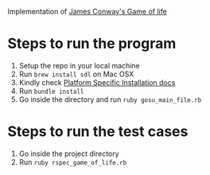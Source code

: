 Implementation of [James Conway's Game of life](https://en.wikipedia.org/wiki/Conway%27s_Game_of_Life)

# Steps to run the program

1) Setup the repo in your local machine
2) Run `brew install sdl` on Mac OSX
3) Kindly check [Platform Specific Installation docs](https://github.com/gosu/gosu/wiki)
4) Run `bundle install`
5) Go inside the directory and run `ruby gosu_main_file.rb`


# Steps to run the test cases
1) Go inside the project directory
2) Run `ruby rspec_game_of_life.rb`
